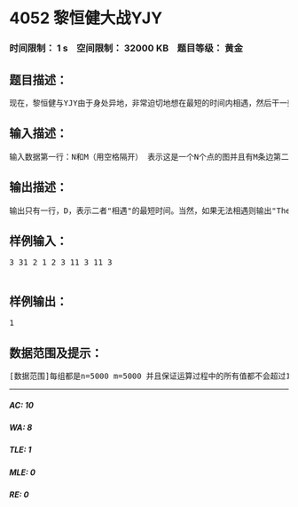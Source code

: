 # 4052 黎恒健大战YJY   
### 时间限制： 1 s&nbsp;&nbsp;&nbsp;&nbsp;空间限制： 32000 KB&nbsp;&nbsp;&nbsp;&nbsp;题目等级： 黄金  
## 题目描述：  

<pre>
现在，黎恒健与YJY由于身处异地，非常迫切地想在最短的时间内相遇，然后干一架。但是由于双方都在努力地编程序想干掉对方，所以他们希望你来帮他们找到一个最好的方案使得相遇的时间最短。　　   在此我们定义"相遇"为：两个人皆在同一个有编号的星球上就可以了，并且这两个人均可以站在原地等另外一个人。也就是说，在这里我们不考虑两人在宇宙中间相遇。
</pre>
  
  
## 输入描述：  

<pre>
输入数据第一行：N和M（用空格隔开） 表示这是一个N个点的图并且有M条边第二行到第M+1行 为这个图的详细信息。　　  每行共有被空格隔开的三个数：a b c。表示编号为a的星球到编号为b的星球　　  有一个双向边，并且要过这条双向边所需要花费的时间为c。最后一行有两个数：Y和T，Y表示黎恒健所在星球（也就是月球），T表示YJY所处的星球（也就是天狼星）
</pre>
  
  
## 输出描述：  

<pre>
输出只有一行，D，表示二者"相遇"的最短时间。当然，如果无法相遇则输出"They are all died!"
</pre>
  
  
## 样例输入：  

<pre>
3 31 2 1 2 3 11 3 11 3  

</pre>
  
  
## 样例输出：  

<pre>
1
</pre>
  
  
## 数据范围及提示：  

<pre>
[数据范围]每组都是n=5000 m=5000 并且保证运算过程中的所有值都不会超过117901063
</pre>
  
  
***  

##### AC: 10  
##### WA: 8  
##### TLE: 1  
##### MLE: 0  
##### RE: 0  
